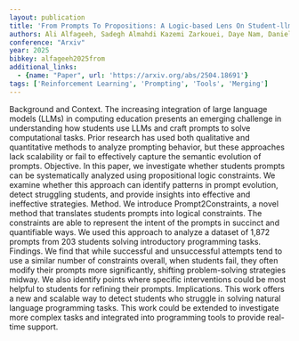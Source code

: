 ```yaml
---
layout: publication
title: 'From Prompts To Propositions: A Logic-based Lens On Student-llm Interactions'
authors: Ali Alfageeh, Sadegh Almahdi Kazemi Zarkouei, Daye Nam, Daniel Prol, Matin Amoozadeh, Souti Chattopadhyay, James Prather, Paul Denny, Juho Leinonen, Michael Hilton, Sruti Srinivasa Ragavan, Mohammad Amin Alipour
conference: "Arxiv"
year: 2025
bibkey: alfageeh2025from
additional_links:
  - {name: "Paper", url: 'https://arxiv.org/abs/2504.18691'}
tags: ['Reinforcement Learning', 'Prompting', 'Tools', 'Merging']
---
```

Background and Context. The increasing integration of large language models
(LLMs) in computing education presents an emerging challenge in understanding
how students use LLMs and craft prompts to solve computational tasks. Prior
research has used both qualitative and quantitative methods to analyze
prompting behavior, but these approaches lack scalability or fail to
effectively capture the semantic evolution of prompts. Objective. In this
paper, we investigate whether students prompts can be systematically analyzed
using propositional logic constraints. We examine whether this approach can
identify patterns in prompt evolution, detect struggling students, and provide
insights into effective and ineffective strategies. Method. We introduce
Prompt2Constraints, a novel method that translates students prompts into
logical constraints. The constraints are able to represent the intent of the
prompts in succinct and quantifiable ways. We used this approach to analyze a
dataset of 1,872 prompts from 203 students solving introductory programming
tasks. Findings. We find that while successful and unsuccessful attempts tend
to use a similar number of constraints overall, when students fail, they often
modify their prompts more significantly, shifting problem-solving strategies
midway. We also identify points where specific interventions could be most
helpful to students for refining their prompts. Implications. This work offers
a new and scalable way to detect students who struggle in solving natural
language programming tasks. This work could be extended to investigate more
complex tasks and integrated into programming tools to provide real-time
support.
